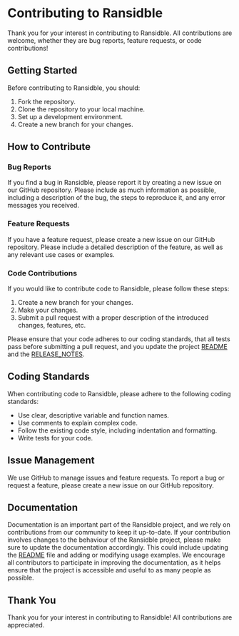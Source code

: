 # Contributing to Ransidble

Thank you for your interest in contributing to Ransidble. All contributions are welcome, whether they are bug reports, feature requests, or code contributions!

## Getting Started

Before contributing to Ransidble, you should:

1. Fork the repository.
2. Clone the repository to your local machine.
3. Set up a development environment.
4. Create a new branch for your changes.

## How to Contribute

### Bug Reports

If you find a bug in Ransidble, please report it by creating a new issue on our GitHub repository. Please include as much information as possible, including a description of the bug, the steps to reproduce it, and any error messages you received.

### Feature Requests

If you have a feature request, please create a new issue on our GitHub repository. Please include a detailed description of the feature, as well as any relevant use cases or examples.

### Code Contributions

If you would like to contribute code to Ransidble, please follow these steps:

1. Create a new branch for your changes.
2. Make your changes.
3. Submit a pull request with a proper description of the introduced changes, features, etc.

Please ensure that your code adheres to our coding standards, that all tests pass before submitting a pull request, and you update the project [README](https://github.com/apenella/Ransidble/blob/master/README.md) and the [RELEASE_NOTES](https://github.com/apenella/Ransidble/blob/master/RELEASE_NOTES.md).

## Coding Standards

When contributing code to Ransidble, please adhere to the following coding standards:

- Use clear, descriptive variable and function names.
- Use comments to explain complex code.
- Follow the existing code style, including indentation and formatting.
- Write tests for your code.

## Issue Management

We use GitHub to manage issues and feature requests. To report a bug or request a feature, please create a new issue on our GitHub repository.

## Documentation

Documentation is an important part of the Ransidble project, and we rely on contributions from our community to keep it up-to-date. If your contribution involves changes to the behaviour of the Ransidble project, please make sure to update the documentation accordingly. This could include updating the [README](https://github.com/apenella/Ransidble/blob/master/README.md) file and adding or modifying usage examples. We encourage all contributors to participate in improving the documentation, as it helps ensure that the project is accessible and useful to as many people as possible.

## Thank You

Thank you for your interest in contributing to Ransidble! All contributions are appreciated.

